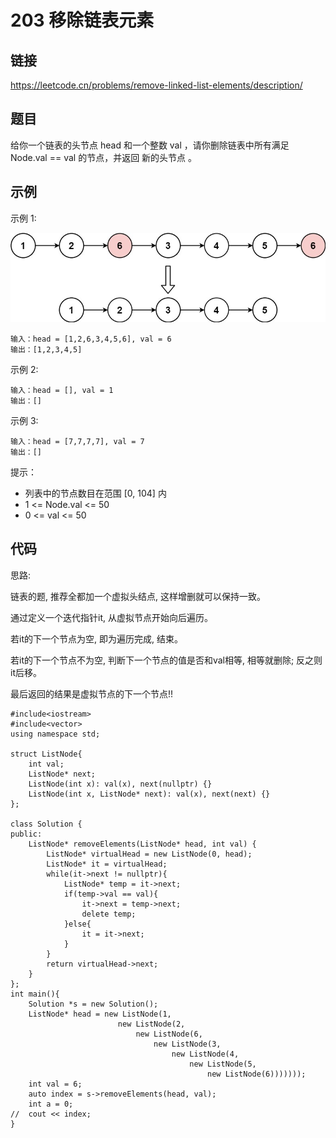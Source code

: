 # 203 移除链表元素
## 链接
https://leetcode.cn/problems/remove-linked-list-elements/description/

## 题目 
给你一个链表的头节点 head 和一个整数 val ，请你删除链表中所有满足 Node.val == val 的节点，并返回 新的头节点 。

## 示例
示例 1:

![](img/1example.jpg)
```
输入：head = [1,2,6,3,4,5,6], val = 6
输出：[1,2,3,4,5]
```
示例 2:
```
输入：head = [], val = 1
输出：[]
```
示例 3:
```
输入：head = [7,7,7,7], val = 7
输出：[]
```
提示：

- 列表中的节点数目在范围 [0, 104] 内
- 1 <= Node.val <= 50
- 0 <= val <= 50

## 代码
思路:

链表的题, 推荐全都加一个虚拟头结点, 这样增删就可以保持一致。

通过定义一个迭代指针it, 从虚拟节点开始向后遍历。

若it的下一个节点为空, 即为遍历完成, 结束。

若it的下一个节点不为空, 判断下一个节点的值是否和val相等, 相等就删除; 反之则it后移。

最后返回的结果是虚拟节点的下一个节点!!

```
#include<iostream>
#include<vector>
using namespace std;

struct ListNode{
	int val;
	ListNode* next;
	ListNode(int x): val(x), next(nullptr) {}
	ListNode(int x, ListNode* next): val(x), next(next) {}
};

class Solution {
public:
    ListNode* removeElements(ListNode* head, int val) {
		ListNode* virtualHead = new ListNode(0, head);
		ListNode* it = virtualHead;
		while(it->next != nullptr){
			ListNode* temp = it->next;
			if(temp->val == val){
				it->next = temp->next;
				delete temp;
			}else{
				it = it->next;
			}
		}
		return virtualHead->next;
    }
};
int main(){
	Solution *s = new Solution();
	ListNode* head = new ListNode(1, 
						new ListNode(2,
							new ListNode(6,
								new ListNode(3,
									new ListNode(4,
										new ListNode(5,
											new ListNode(6)))))));
	int val = 6;
	auto index = s->removeElements(head, val);
	int a = 0;
//	cout << index;
}
```